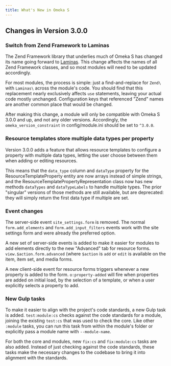 ```yaml
---
title: What's New in Omeka S
---
```


## Changes in Version 3.0.0

### Switch from Zend Framework to Laminas

The Zend Framework library that underlies much of Omeka S has changed its name
going forward to [Laminas](https://getlaminas.org/). This change affects the
names of all Zend Framework classes, and so most modules will need to be
updated accordingly.

For most modules, the process is simple: just a find-and-replace for `Zend\`
with `Laminas\` across the module's code. You should find that this
replacement nearly exclusively affects `use` statements, leaving your actual
code mostly unchanged. Configuration keys that referenced "Zend" names are
another common place that would be changed.

After making this change, a module will only be compatible with Omeka S 3.0.0
and up, and not any older versions. Accordingly, the `omeka_version_constraint`
in config/module.ini should be set to `^3.0.0`.

### Resource templates store multiple data types per property

Version 3.0.0 adds a feature that allows resource templates to configure a
property with multiple data types, letting the user choose between them when
adding or editing resources.

This means that the `data_type` column and `dataType` property for the
ResourceTemplateProperty entity are now arrays instead of simple strings, and
the ResourceTemplatePropertyRepresentation class now has new methods
`dataTypes` and `dataTypeLabels` to handle multiple types. The prior "singular"
versions of those methods are still available, but are deprecated: they will
simply return the first data type if multiple are set.

### Event changes

The server-side event `site_settings.form` is removed. The normal
`form.add_elements` and `form.add_input_filters` events work with the site
settings form and were already the preferred option.

A new set of server-side events is added to make it easier for modules to
add elements directly to the new "Advanced" tab for resource forms.
`view.$action.form.advanced` (where `$action` is `add` or `edit` is available
on the item, item set, and media forms.

A new client-side event for resource forms triggers whenever a new property
is added to the form. `o:property-added` will fire when properties are added
on initial load, by the selection of a template, or when a user explicitly
selects a property to add.

### New Gulp tasks

To make it easier to align with the project's code standards, a new Gulp task
is added. `test:module:cs` checks against the code standards for a module,
joining the existing `test:cs` that was used to check the core. Like other
`:module` tasks, you can run this task from within the module's folder or
explicitly pass a module name with `--module-name`.

For both the core and modules, new `fix:cs` and `fix:module:cs` tasks are
also added. Instead of just checking against the code standards, these tasks
make the necessary changes to the codebase to bring it into alignment with
the standards.
